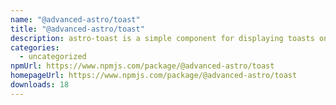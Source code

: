 ```yaml
---
name: "@advanced-astro/toast"
title: "@advanced-astro/toast"
description: astro-toast is a simple component for displaying toasts on your website.
categories:
  - uncategorized
npmUrl: https://www.npmjs.com/package/@advanced-astro/toast
homepageUrl: https://www.npmjs.com/package/@advanced-astro/toast
downloads: 18
---
```

